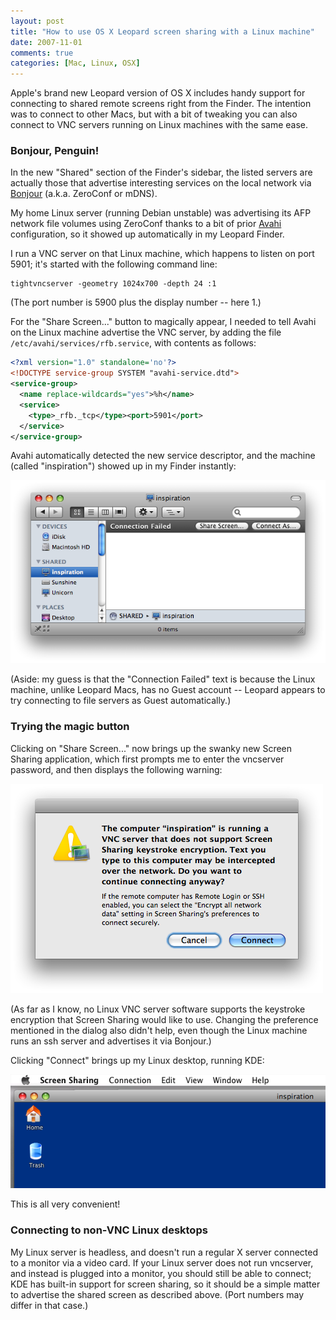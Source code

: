 ```yaml
---
layout: post
title: "How to use OS X Leopard screen sharing with a Linux machine"
date: 2007-11-01
comments: true
categories: [Mac, Linux, OSX]
---
```


Apple's brand new Leopard version of OS X includes handy support for
connecting to shared remote screens right from the Finder.  The
intention was to connect to other Macs, but with a bit of tweaking you
can also connect to VNC servers running on Linux machines with the
same ease.

<!-- more -->

### Bonjour, Penguin!

In the new "Shared" section of the Finder's sidebar, the listed
servers are actually those that advertise interesting services on the
local network via [Bonjour](http://apple.com/bonjour) (a.k.a. ZeroConf
or mDNS).

My home Linux server (running Debian unstable) was advertising its AFP
network file volumes using ZeroConf thanks to a bit of prior
[Avahi](http://avahi.org/) configuration, so it showed up
automatically in my Leopard Finder.

I run a VNC server on that Linux machine, which happens to listen on
port 5901; it's started with the following command line:

```
tightvncserver -geometry 1024x700 -depth 24 :1
```

(The port number is 5900 plus the display number -- here 1.)

For the "Share Screen..." button to magically appear, I needed to tell
Avahi on the Linux machine advertise the VNC server, by adding the
file `/etc/avahi/services/rfb.service`, with contents as follows:

```xml
<?xml version="1.0" standalone='no'?>
<!DOCTYPE service-group SYSTEM "avahi-service.dtd">
<service-group>
  <name replace-wildcards="yes">%h</name>
  <service>
    <type>_rfb._tcp</type><port>5901</port>
  </service>
</service-group>
```

Avahi automatically detected the new service descriptor, and the
machine (called "inspiration") showed up in my Finder instantly:

![Finder displaying Linux machine in Shared section of sidebar, with Share Screen button enabled](/images/linux-screen-sharing-1.png)

(Aside: my guess is that the "Connection Failed" text is because the
Linux machine, unlike Leopard Macs, has no Guest account -- Leopard
appears to try connecting to file servers as Guest automatically.)

### Trying the magic button

Clicking on "Share Screen..." now brings up the swanky new Screen
Sharing application, which first prompts me to enter the vncserver
password, and then displays the following warning:

![Warning when connecting to a Linux VNC server from Finder](/images/linux-screen-sharing-2.png)

(As far as I know, no Linux VNC server software supports the keystroke
encryption that Screen Sharing would like to use.  Changing the
preference mentioned in the dialog also didn't help, even though the
Linux machine runs an ssh server and advertises it via Bonjour.)

Clicking "Connect" brings up my Linux desktop, running KDE:

![Connected to a Linux VNC server](/images/linux-screen-sharing-3.png)

This is all very convenient!

### Connecting to non-VNC Linux desktops

My Linux server is headless, and doesn't run a regular X server
connected to a monitor via a video card.  If your Linux server does
not run vncserver, and instead is plugged into a monitor, you should
still be able to connect; KDE has built-in support for screen sharing,
so it should be a simple matter to advertise the shared screen as
described above. (Port numbers may differ in that case.)
